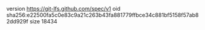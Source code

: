 version https://git-lfs.github.com/spec/v1
oid sha256:e22500fa5c0e83c9a21c263b43fa881779ffbce34c881bf5158f57ab82dd929f
size 18434
